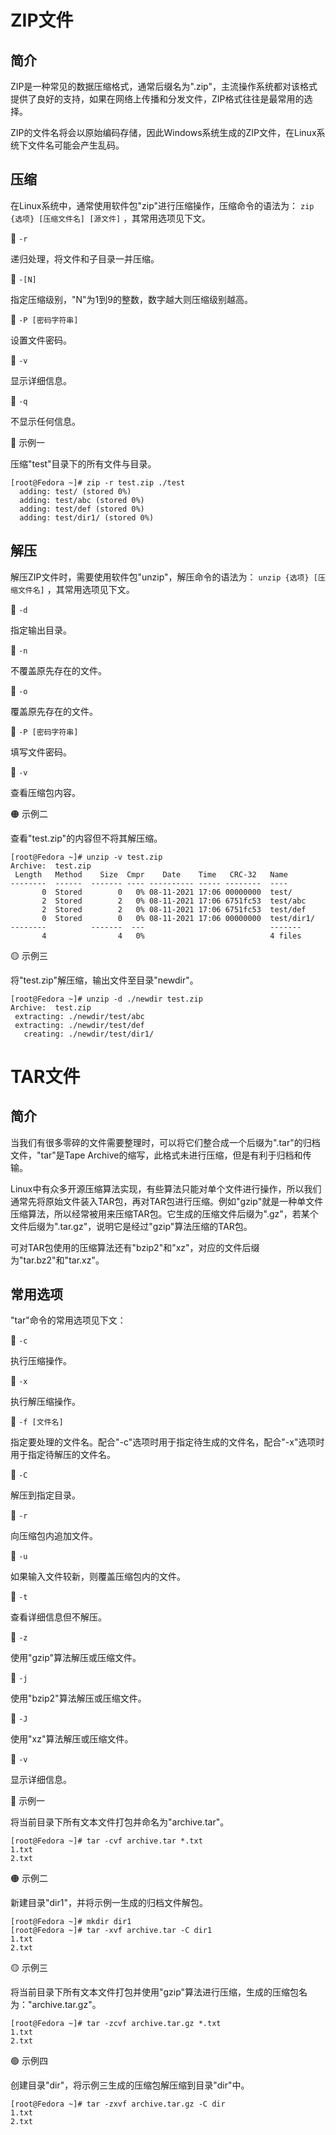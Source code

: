 # ZIP文件
## 简介
ZIP是一种常见的数据压缩格式，通常后缀名为".zip"，主流操作系统都对该格式提供了良好的支持，如果在网络上传播和分发文件，ZIP格式往往是最常用的选择。

ZIP的文件名将会以原始编码存储，因此Windows系统生成的ZIP文件，在Linux系统下文件名可能会产生乱码。

## 压缩
在Linux系统中，通常使用软件包"zip"进行压缩操作，压缩命令的语法为： `zip {选项} [压缩文件名] [源文件]` ，其常用选项见下文。

🔷 `-r`

递归处理，将文件和子目录一并压缩。

🔷 `-[N]`

指定压缩级别，"N"为1到9的整数，数字越大则压缩级别越高。

🔷 `-P [密码字符串]`

设置文件密码。

🔷 `-v`

显示详细信息。

🔷 `-q`

不显示任何信息。

🔴 示例一

压缩"test"目录下的所有文件与目录。

```text
[root@Fedora ~]# zip -r test.zip ./test
  adding: test/ (stored 0%)
  adding: test/abc (stored 0%)
  adding: test/def (stored 0%)
  adding: test/dir1/ (stored 0%)
```

## 解压
解压ZIP文件时，需要使用软件包"unzip"，解压命令的语法为： `unzip {选项} [压缩文件名]` ，其常用选项见下文。

🔷 `-d`

指定输出目录。

🔷 `-n`

不覆盖原先存在的文件。

🔷 `-o`

覆盖原先存在的文件。

🔷 `-P [密码字符串]`

填写文件密码。

🔷 `-v`

查看压缩包内容。

🟠 示例二

查看"test.zip"的内容但不将其解压缩。

```text
[root@Fedora ~]# unzip -v test.zip 
Archive:  test.zip
 Length   Method    Size  Cmpr    Date    Time   CRC-32   Name
--------  ------  ------- ---- ---------- ----- --------  ----
       0  Stored        0   0% 08-11-2021 17:06 00000000  test/
       2  Stored        2   0% 08-11-2021 17:06 6751fc53  test/abc
       2  Stored        2   0% 08-11-2021 17:06 6751fc53  test/def
       0  Stored        0   0% 08-11-2021 17:06 00000000  test/dir1/
--------          -------  ---                            -------
       4                4   0%                            4 files
```

🟡 示例三

将"test.zip"解压缩，输出文件至目录"newdir"。

```text
[root@Fedora ~]# unzip -d ./newdir test.zip
Archive:  test.zip
 extracting: ./newdir/test/abc
 extracting: ./newdir/test/def
   creating: ./newdir/test/dir1/
```

# TAR文件
## 简介
当我们有很多零碎的文件需要整理时，可以将它们整合成一个后缀为".tar"的归档文件，"tar"是Tape Archive的缩写，此格式未进行压缩，但是有利于归档和传输。

Linux中有众多开源压缩算法实现，有些算法只能对单个文件进行操作，所以我们通常先将原始文件装入TAR包，再对TAR包进行压缩。例如"gzip"就是一种单文件压缩算法，所以经常被用来压缩TAR包。它生成的压缩文件后缀为".gz"，若某个文件后缀为".tar.gz"，说明它是经过"gzip"算法压缩的TAR包。

可对TAR包使用的压缩算法还有"bzip2"和"xz"，对应的文件后缀为"tar.bz2"和"tar.xz"。

## 常用选项
"tar"命令的常用选项见下文：

🔷 `-c`

执行压缩操作。

🔷 `-x`

执行解压缩操作。

🔷 `-f [文件名]`

指定要处理的文件名。配合"-c"选项时用于指定待生成的文件名，配合"-x"选项时用于指定待解压的文件名。

🔷 `-C`

解压到指定目录。

🔷 `-r`

向压缩包内追加文件。

🔷 `-u`

如果输入文件较新，则覆盖压缩包内的文件。

🔷 `-t`

查看详细信息但不解压。

🔷 `-z`

使用"gzip"算法解压或压缩文件。

🔷 `-j`

使用"bzip2"算法解压或压缩文件。

🔷 `-J`

使用"xz"算法解压或压缩文件。

🔷 `-v`

显示详细信息。

🔴 示例一

将当前目录下所有文本文件打包并命名为"archive.tar"。

```text
[root@Fedora ~]# tar -cvf archive.tar *.txt
1.txt
2.txt
```

🟠 示例二

新建目录"dir1"，并将示例一生成的归档文件解包。

```text
[root@Fedora ~]# mkdir dir1
[root@Fedora ~]# tar -xvf archive.tar -C dir1
1.txt
2.txt
```

🟡 示例三

将当前目录下所有文本文件打包并使用"gzip"算法进行压缩，生成的压缩包名为："archive.tar.gz"。

```text
[root@Fedora ~]# tar -zcvf archive.tar.gz *.txt
1.txt
2.txt
```

🟢 示例四

创建目录"dir"，将示例三生成的压缩包解压缩到目录"dir"中。

```text
[root@Fedora ~]# tar -zxvf archive.tar.gz -C dir
1.txt
2.txt
```
